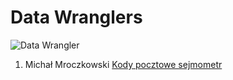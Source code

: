 # Data Wranglers

![Data Wrangler](https://raw.github.com/nosql/data-refine/master/images/data-wrangler.jpg?login=wbzyl&token=5c44029438833b54e5b7bc564ed0479c)

1. Michał Mroczkowski [Kody pocztowe sejmometr](https://github.com/misiom1/sejmometr/blob/master/README.md)